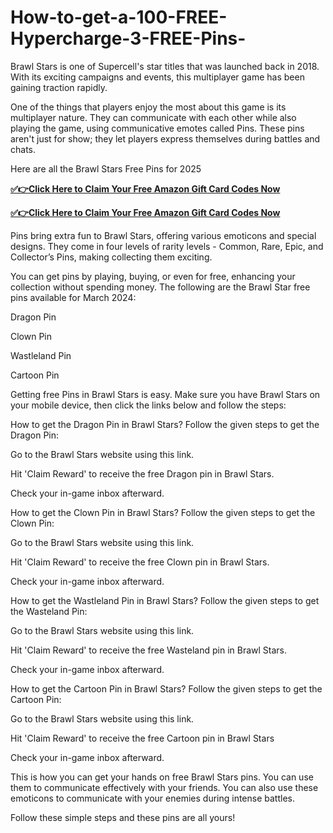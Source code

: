 # How-to-get-a-100-FREE-Hypercharge-3-FREE-Pins-


Brawl Stars is one of Supercell's star titles that was launched back in 2018. With its exciting campaigns and events, this multiplayer game has been gaining traction rapidly.

One of the things that players enjoy the most about this game is its multiplayer nature. They can communicate with each other while also playing the game, using communicative emotes called Pins. These pins aren't just for show; they let players express themselves during battles and chats.

Here are all the Brawl Stars Free Pins for 2025

**[✅👉Click Here to Claim Your Free Amazon Gift Card Codes Now](https://usadeals.pro/Brawl-Stars)**

**[✅👉Click Here to Claim Your Free Amazon Gift Card Codes Now](https://usadeals.pro/Brawl-Stars)**

Pins bring extra fun to Brawl Stars, offering various emoticons and special designs. They come in four levels of rarity levels - Common, Rare, Epic, and Collector’s Pins, making collecting them exciting.

You can get pins by playing, buying, or even for free, enhancing your collection without spending money. The following are the Brawl Star free pins available for March 2024:

Dragon Pin

Clown Pin

Wastleland Pin

Cartoon Pin

Getting free Pins in Brawl Stars is easy. Make sure you have Brawl Stars on your mobile device, then click the links below and follow the steps:

How to get the Dragon Pin in Brawl Stars?
Follow the given steps to get the Dragon Pin:

Go to the Brawl Stars website using this link.

Hit 'Claim Reward' to receive the free Dragon pin in Brawl Stars.

Check your in-game inbox afterward.

How to get the Clown Pin in Brawl Stars?
Follow the given steps to get the Clown Pin:

Go to the Brawl Stars website using this link.

Hit 'Claim Reward' to receive the free Clown pin in Brawl Stars.

Check your in-game inbox afterward.

How to get the Wastleland Pin in Brawl Stars?
Follow the given steps to get the Wasteland Pin:

Go to the Brawl Stars website using this link.

Hit 'Claim Reward' to receive the free Wasteland pin in Brawl Stars.

Check your in-game inbox afterward.

How to get the Cartoon Pin in Brawl Stars?
Follow the given steps to get the Cartoon Pin:

Go to the Brawl Stars website using this link.

Hit 'Claim Reward' to receive the free Cartoon pin in Brawl Stars

Check your in-game inbox afterward.

This is how you can get your hands on free Brawl Stars pins. You can use them to communicate effectively with your friends. You can also use these emoticons to communicate with your enemies during intense battles.

Follow these simple steps and these pins are all yours!

